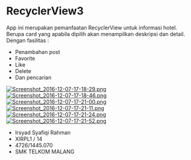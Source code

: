 # RecyclerView3

App ini merupakan pemanfaatan RecyclerView untuk informasi hotel. Berupa card yang apabila dipilih akan menampilkan deskripsi dan detail.
Dengan fasilitas :
 - Penambahan post
 - Favorite
 - Like
 - Delete
 - Dan pencarian
 
 [![Screenshot_2016-12-07-17-18-29.png](https://s12.postimg.org/4gl1uttcd/Screenshot_2016_12_07_17_18_29.png)](https://postimg.org/image/8pprwzwll/)
 [![Screenshot_2016-12-07-17-18-46.png](https://s12.postimg.org/hm0k0xn7x/Screenshot_2016_12_07_17_18_46.png)](https://postimg.org/image/4umdufdft/)
 [![Screenshot_2016-12-07-17-21-00.png](https://s12.postimg.org/et7cgwmvh/Screenshot_2016_12_07_17_21_00.png)](https://postimg.org/image/tp5vohya1/)
 [![Screenshot_2016-12-07-17-21-11.png](https://s12.postimg.org/jgdeioa8d/Screenshot_2016_12_07_17_21_11.png)](https://postimg.org/image/9vtrvskw9/)
 [![Screenshot_2016-12-07-17-21-24.png](https://s12.postimg.org/uin2uutot/Screenshot_2016_12_07_17_21_24.png)](https://postimg.org/image/k8knvm3t5/)
 [![Screenshot_2016-12-07-17-21-52.png](https://s12.postimg.org/v9ft0mw25/Screenshot_2016_12_07_17_21_52.png)](https://postimg.org/image/9n0sjlxhl/)
 
 - Irsyad Syafiqi Rahman
- XIRPL1 / 14
- 4726/1445.070
- SMK TELKOM MALANG
